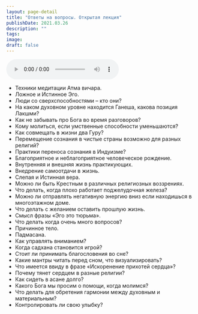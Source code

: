 ```yaml
---
layout: page-detail
title: "Ответы на вопросы. Открытая лекция"
publishDate: 2021.03.26
description: ""
tags:
image:
draft: false
---
```


<audio title="2021.03.26 - Ответы на вопросы. Открытая лекция.mp3" src="https://filer-api.advayta.org/v1.0/public/files/75520" controls=""></audio>

* Техники медитации Атма вичара.
* Ложное и Истинное Эго.
* Люди со сверхспособностями – кто они?
* На каком духовном уровне находится Ганеша, какова позиция Лакшми?
* Как не забывать про Бога во время разговоров?
* Кому молиться, если умственные способности уменьшаются?
* Как совмещать в жизни два Гуру?
* Перемещение сознания в чистые страны возможно для разных религий?
* Практики переноса сознания в Индуизме?
* Благоприятное и неблагоприятное человеческое рождение.
* Внутренняя и внешняя жизнь практикующих.
* Внедрение самоотдачи в жизнь.
* Слепая и Истинная вера.
* Можно ли быть Крестным в различных религиозных воззрениях.
* Что делать, когда плохо работает поджелудочная железа?
* Можно ли отправлять негативную энергию вниз если находишься в многоэтажном доме.
* Что делать с желанием оставить прошлую жизнь.
* Смысл фразы «Эго это тюрьма».
* Что делать когда очень много вопросов?
* Причинное тело.
* Падмасана.
* Как управлять вниманием?
* Когда садхана становится игрой?
* Стоит ли принимать благословения во сне?
* Какие мантры читать перед сном, что визуализировать?
* Что имеется ввиду в фразе «Искоренение прихотей сердца»?
* Почему тянет сердцем в разные религии?
* Как сидеть в асане долго?
* Какого Бога мы просим о помощи, когда молимся?
* Что делать для обретения гармонии между духовным и материальным?
* Контролировать ли свою улыбку?

  
